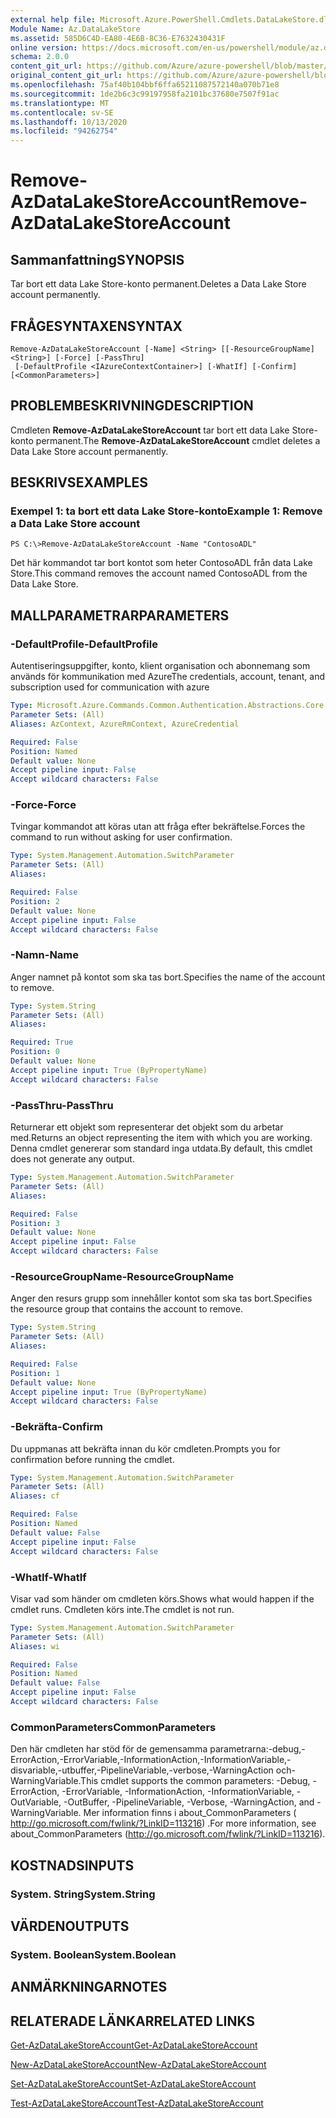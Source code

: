 ```yaml
---
external help file: Microsoft.Azure.PowerShell.Cmdlets.DataLakeStore.dll-Help.xml
Module Name: Az.DataLakeStore
ms.assetid: 585D6C4D-EA80-4E6B-8C36-E7632430431F
online version: https://docs.microsoft.com/en-us/powershell/module/az.datalakestore/remove-azdatalakestoreaccount
schema: 2.0.0
content_git_url: https://github.com/Azure/azure-powershell/blob/master/src/DataLakeStore/DataLakeStore/help/Remove-AzDataLakeStoreAccount.md
original_content_git_url: https://github.com/Azure/azure-powershell/blob/master/src/DataLakeStore/DataLakeStore/help/Remove-AzDataLakeStoreAccount.md
ms.openlocfilehash: 75af40b104bbf6ffa65211087572140a070b71e8
ms.sourcegitcommit: 1de2b6c3c99197958fa2101bc37680e7507f91ac
ms.translationtype: MT
ms.contentlocale: sv-SE
ms.lasthandoff: 10/13/2020
ms.locfileid: "94262754"
---
```

# <span data-ttu-id="369d3-101">Remove-AzDataLakeStoreAccount</span><span class="sxs-lookup"><span data-stu-id="369d3-101">Remove-AzDataLakeStoreAccount</span></span>

## <span data-ttu-id="369d3-102">Sammanfattning</span><span class="sxs-lookup"><span data-stu-id="369d3-102">SYNOPSIS</span></span>
<span data-ttu-id="369d3-103">Tar bort ett data Lake Store-konto permanent.</span><span class="sxs-lookup"><span data-stu-id="369d3-103">Deletes a Data Lake Store account permanently.</span></span>

## <span data-ttu-id="369d3-104">FRÅGESYNTAXEN</span><span class="sxs-lookup"><span data-stu-id="369d3-104">SYNTAX</span></span>

```
Remove-AzDataLakeStoreAccount [-Name] <String> [[-ResourceGroupName] <String>] [-Force] [-PassThru]
 [-DefaultProfile <IAzureContextContainer>] [-WhatIf] [-Confirm] [<CommonParameters>]
```

## <span data-ttu-id="369d3-105">PROBLEMBESKRIVNING</span><span class="sxs-lookup"><span data-stu-id="369d3-105">DESCRIPTION</span></span>
<span data-ttu-id="369d3-106">Cmdleten **Remove-AzDataLakeStoreAccount** tar bort ett data Lake Store-konto permanent.</span><span class="sxs-lookup"><span data-stu-id="369d3-106">The **Remove-AzDataLakeStoreAccount** cmdlet deletes a Data Lake Store account permanently.</span></span>

## <span data-ttu-id="369d3-107">BESKRIVS</span><span class="sxs-lookup"><span data-stu-id="369d3-107">EXAMPLES</span></span>

### <span data-ttu-id="369d3-108">Exempel 1: ta bort ett data Lake Store-konto</span><span class="sxs-lookup"><span data-stu-id="369d3-108">Example 1: Remove a Data Lake Store account</span></span>
```
PS C:\>Remove-AzDataLakeStoreAccount -Name "ContosoADL"
```

<span data-ttu-id="369d3-109">Det här kommandot tar bort kontot som heter ContosoADL från data Lake Store.</span><span class="sxs-lookup"><span data-stu-id="369d3-109">This command removes the account named ContosoADL from the Data Lake Store.</span></span>

## <span data-ttu-id="369d3-110">MALLPARAMETRAR</span><span class="sxs-lookup"><span data-stu-id="369d3-110">PARAMETERS</span></span>

### <span data-ttu-id="369d3-111">-DefaultProfile</span><span class="sxs-lookup"><span data-stu-id="369d3-111">-DefaultProfile</span></span>
<span data-ttu-id="369d3-112">Autentiseringsuppgifter, konto, klient organisation och abonnemang som används för kommunikation med Azure</span><span class="sxs-lookup"><span data-stu-id="369d3-112">The credentials, account, tenant, and subscription used for communication with azure</span></span>

```yaml
Type: Microsoft.Azure.Commands.Common.Authentication.Abstractions.Core.IAzureContextContainer
Parameter Sets: (All)
Aliases: AzContext, AzureRmContext, AzureCredential

Required: False
Position: Named
Default value: None
Accept pipeline input: False
Accept wildcard characters: False
```

### <span data-ttu-id="369d3-113">-Force</span><span class="sxs-lookup"><span data-stu-id="369d3-113">-Force</span></span>
<span data-ttu-id="369d3-114">Tvingar kommandot att köras utan att fråga efter bekräftelse.</span><span class="sxs-lookup"><span data-stu-id="369d3-114">Forces the command to run without asking for user confirmation.</span></span>

```yaml
Type: System.Management.Automation.SwitchParameter
Parameter Sets: (All)
Aliases:

Required: False
Position: 2
Default value: None
Accept pipeline input: False
Accept wildcard characters: False
```

### <span data-ttu-id="369d3-115">-Namn</span><span class="sxs-lookup"><span data-stu-id="369d3-115">-Name</span></span>
<span data-ttu-id="369d3-116">Anger namnet på kontot som ska tas bort.</span><span class="sxs-lookup"><span data-stu-id="369d3-116">Specifies the name of the account to remove.</span></span>

```yaml
Type: System.String
Parameter Sets: (All)
Aliases:

Required: True
Position: 0
Default value: None
Accept pipeline input: True (ByPropertyName)
Accept wildcard characters: False
```

### <span data-ttu-id="369d3-117">-PassThru</span><span class="sxs-lookup"><span data-stu-id="369d3-117">-PassThru</span></span>
<span data-ttu-id="369d3-118">Returnerar ett objekt som representerar det objekt som du arbetar med.</span><span class="sxs-lookup"><span data-stu-id="369d3-118">Returns an object representing the item with which you are working.</span></span>
<span data-ttu-id="369d3-119">Denna cmdlet genererar som standard inga utdata.</span><span class="sxs-lookup"><span data-stu-id="369d3-119">By default, this cmdlet does not generate any output.</span></span>

```yaml
Type: System.Management.Automation.SwitchParameter
Parameter Sets: (All)
Aliases:

Required: False
Position: 3
Default value: None
Accept pipeline input: False
Accept wildcard characters: False
```

### <span data-ttu-id="369d3-120">-ResourceGroupName</span><span class="sxs-lookup"><span data-stu-id="369d3-120">-ResourceGroupName</span></span>
<span data-ttu-id="369d3-121">Anger den resurs grupp som innehåller kontot som ska tas bort.</span><span class="sxs-lookup"><span data-stu-id="369d3-121">Specifies the resource group that contains the account to remove.</span></span>

```yaml
Type: System.String
Parameter Sets: (All)
Aliases:

Required: False
Position: 1
Default value: None
Accept pipeline input: True (ByPropertyName)
Accept wildcard characters: False
```

### <span data-ttu-id="369d3-122">-Bekräfta</span><span class="sxs-lookup"><span data-stu-id="369d3-122">-Confirm</span></span>
<span data-ttu-id="369d3-123">Du uppmanas att bekräfta innan du kör cmdleten.</span><span class="sxs-lookup"><span data-stu-id="369d3-123">Prompts you for confirmation before running the cmdlet.</span></span>

```yaml
Type: System.Management.Automation.SwitchParameter
Parameter Sets: (All)
Aliases: cf

Required: False
Position: Named
Default value: False
Accept pipeline input: False
Accept wildcard characters: False
```

### <span data-ttu-id="369d3-124">-WhatIf</span><span class="sxs-lookup"><span data-stu-id="369d3-124">-WhatIf</span></span>
<span data-ttu-id="369d3-125">Visar vad som händer om cmdleten körs.</span><span class="sxs-lookup"><span data-stu-id="369d3-125">Shows what would happen if the cmdlet runs.</span></span>
<span data-ttu-id="369d3-126">Cmdleten körs inte.</span><span class="sxs-lookup"><span data-stu-id="369d3-126">The cmdlet is not run.</span></span>

```yaml
Type: System.Management.Automation.SwitchParameter
Parameter Sets: (All)
Aliases: wi

Required: False
Position: Named
Default value: False
Accept pipeline input: False
Accept wildcard characters: False
```

### <span data-ttu-id="369d3-127">CommonParameters</span><span class="sxs-lookup"><span data-stu-id="369d3-127">CommonParameters</span></span>
<span data-ttu-id="369d3-128">Den här cmdleten har stöd för de gemensamma parametrarna:-debug,-ErrorAction,-ErrorVariable,-InformationAction,-InformationVariable,-disvariable,-utbuffer,-PipelineVariable,-verbose,-WarningAction och-WarningVariable.</span><span class="sxs-lookup"><span data-stu-id="369d3-128">This cmdlet supports the common parameters: -Debug, -ErrorAction, -ErrorVariable, -InformationAction, -InformationVariable, -OutVariable, -OutBuffer, -PipelineVariable, -Verbose, -WarningAction, and -WarningVariable.</span></span> <span data-ttu-id="369d3-129">Mer information finns i about_CommonParameters ( http://go.microsoft.com/fwlink/?LinkID=113216) .</span><span class="sxs-lookup"><span data-stu-id="369d3-129">For more information, see about_CommonParameters (http://go.microsoft.com/fwlink/?LinkID=113216).</span></span>

## <span data-ttu-id="369d3-130">KOSTNADS</span><span class="sxs-lookup"><span data-stu-id="369d3-130">INPUTS</span></span>

### <span data-ttu-id="369d3-131">System. String</span><span class="sxs-lookup"><span data-stu-id="369d3-131">System.String</span></span>

## <span data-ttu-id="369d3-132">VÄRDEN</span><span class="sxs-lookup"><span data-stu-id="369d3-132">OUTPUTS</span></span>

### <span data-ttu-id="369d3-133">System. Boolean</span><span class="sxs-lookup"><span data-stu-id="369d3-133">System.Boolean</span></span>

## <span data-ttu-id="369d3-134">ANMÄRKNINGAR</span><span class="sxs-lookup"><span data-stu-id="369d3-134">NOTES</span></span>

## <span data-ttu-id="369d3-135">RELATERADE LÄNKAR</span><span class="sxs-lookup"><span data-stu-id="369d3-135">RELATED LINKS</span></span>

[<span data-ttu-id="369d3-136">Get-AzDataLakeStoreAccount</span><span class="sxs-lookup"><span data-stu-id="369d3-136">Get-AzDataLakeStoreAccount</span></span>](./Get-AzDataLakeStoreAccount.md)

[<span data-ttu-id="369d3-137">New-AzDataLakeStoreAccount</span><span class="sxs-lookup"><span data-stu-id="369d3-137">New-AzDataLakeStoreAccount</span></span>](./New-AzDataLakeStoreAccount.md)

[<span data-ttu-id="369d3-138">Set-AzDataLakeStoreAccount</span><span class="sxs-lookup"><span data-stu-id="369d3-138">Set-AzDataLakeStoreAccount</span></span>](./Set-AzDataLakeStoreAccount.md)

[<span data-ttu-id="369d3-139">Test-AzDataLakeStoreAccount</span><span class="sxs-lookup"><span data-stu-id="369d3-139">Test-AzDataLakeStoreAccount</span></span>](./Test-AzDataLakeStoreAccount.md)


